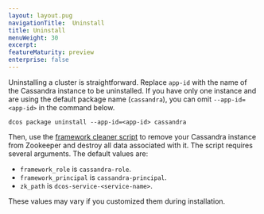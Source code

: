 ```yaml
---
layout: layout.pug
navigationTitle:  Uninstall
title: Uninstall
menuWeight: 30
excerpt:
featureMaturity: preview
enterprise: false
---
```


<!-- This source repo for this topic is https://github.com/dcos-cassandra-service -->








Uninstalling a cluster is straightforward. Replace `app-id` with the name of the Cassandra instance to be uninstalled. If you have only one instance and are using the default package name (`cassandra`), you can omit `--app-id=<app-id>` in the command below.

```
dcos package uninstall --app-id=<app-id> cassandra
```

Then, use the [framework cleaner script](/1.9/deploying-services/uninstall/#framework-cleaner) to remove your Cassandra instance from Zookeeper and destroy all data associated with it. The script requires several arguments. The default values are:

- `framework_role` is `cassandra-role`.
- `framework_principal` is `cassandra-principal`.
- `zk_path` is `dcos-service-<service-name>`.

These values may vary if you customized them during installation.
